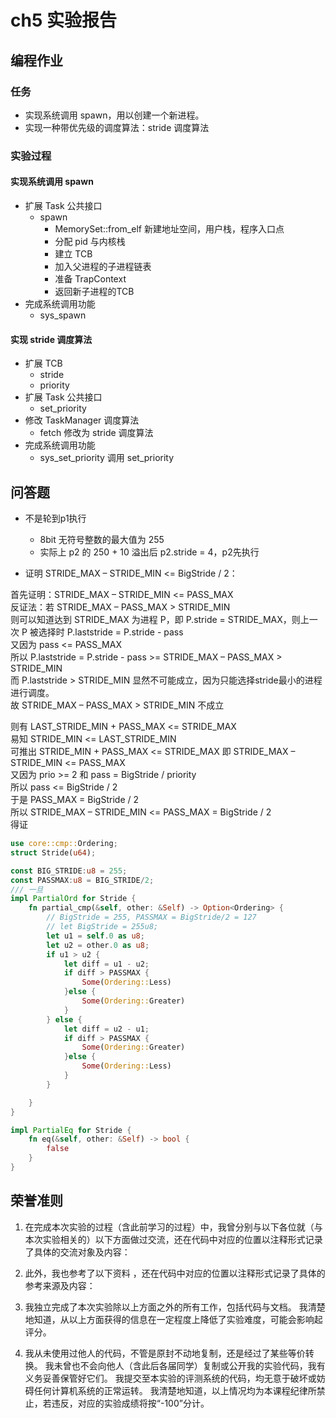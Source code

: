 # ch5 实验报告

## 编程作业

### 任务

- 实现系统调用 spawn，用以创建一个新进程。
- 实现一种带优先级的调度算法：stride 调度算法

### 实验过程

#### 实现系统调用 spawn

- 扩展 Task 公共接口
  - spawn
    - MemorySet::from_elf 新建地址空间，用户栈，程序入口点
    - 分配 pid 与内核栈
    - 建立 TCB
    - 加入父进程的子进程链表
    - 准备 TrapContext
    - 返回新子进程的TCB
- 完成系统调用功能
  - sys_spawn

#### 实现 stride 调度算法

- 扩展 TCB
  - stride
  - priority
- 扩展 Task 公共接口
  - set_priority
- 修改 TaskManager 调度算法
  - fetch 修改为 stride 调度算法
- 完成系统调用功能
  - sys_set_priority 调用 set_priority

## 问答题

- 不是轮到p1执行
  - 8bit 无符号整数的最大值为 255
  - 实际上 p2 的 250 + 10 溢出后 p2.stride = 4，p2先执行

- 证明 STRIDE_MAX – STRIDE_MIN <= BigStride / 2：

首先证明：STRIDE_MAX – STRIDE_MIN <= PASS_MAX  
反证法：若 STRIDE_MAX – PASS_MAX > STRIDE_MIN  
则可以知道达到 STRIDE_MAX 为进程 P，即 P.stride = STRIDE_MAX，则上一次 P 被选择时 P.laststride = P.stride - pass  
又因为 pass <= PASS_MAX  
所以 P.laststride = P.stride - pass >= STRIDE_MAX – PASS_MAX > STRIDE_MIN  
而 P.laststride > STRIDE_MIN 显然不可能成立，因为只能选择stride最小的进程进行调度。  
故 STRIDE_MAX – PASS_MAX > STRIDE_MIN 不成立

则有 LAST_STRIDE_MIN + PASS_MAX <= STRIDE_MAX  
易知 STRIDE_MIN <= LAST_STRIDE_MIN  
可推出 STRIDE_MIN + PASS_MAX <= STRIDE_MAX
即 STRIDE_MAX – STRIDE_MIN <= PASS_MAX  
又因为 prio >= 2 和 pass = BigStride / priority  
所以 pass <= BigStride / 2  
于是 PASS_MAX = BigStride / 2  
所以 STRIDE_MAX – STRIDE_MIN <= PASS_MAX = BigStride / 2  
得证

```rust
use core::cmp::Ordering;
struct Stride(u64);

const BIG_STRIDE:u8 = 255;
const PASSMAX:u8 = BIG_STRIDE/2;
/// 一旦
impl PartialOrd for Stride {
    fn partial_cmp(&self, other: &Self) -> Option<Ordering> {
        // BigStride = 255, PASSMAX = BigStride/2 = 127
        // let BigStride = 255u8;
        let u1 = self.0 as u8;
        let u2 = other.0 as u8;
        if u1 > u2 {
            let diff = u1 - u2;
            if diff > PASSMAX {
                Some(Ordering::Less)
            }else {
                Some(Ordering::Greater)
            }
        } else {
            let diff = u2 - u1;
            if diff > PASSMAX {
                Some(Ordering::Greater)
            }else {
                Some(Ordering::Less)
            }
        }

    }
}

impl PartialEq for Stride {
    fn eq(&self, other: &Self) -> bool {
        false
    }
}
```

## 荣誉准则

1. 在完成本次实验的过程（含此前学习的过程）中，我曾分别与以下各位就（与本次实验相关的）以下方面做过交流，还在代码中对应的位置以注释形式记录了具体的交流对象及内容：

2. 此外，我也参考了以下资料 ，还在代码中对应的位置以注释形式记录了具体的参考来源及内容：

3. 我独立完成了本次实验除以上方面之外的所有工作，包括代码与文档。 我清楚地知道，从以上方面获得的信息在一定程度上降低了实验难度，可能会影响起评分。

4. 我从未使用过他人的代码，不管是原封不动地复制，还是经过了某些等价转换。 我未曾也不会向他人（含此后各届同学）复制或公开我的实验代码，我有义务妥善保管好它们。 我提交至本实验的评测系统的代码，均无意于破坏或妨碍任何计算机系统的正常运转。 我清楚地知道，以上情况均为本课程纪律所禁止，若违反，对应的实验成绩将按“-100”分计。
